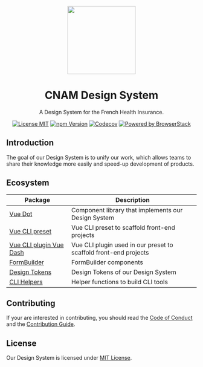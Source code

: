 <p align="center">
  <a href="https://github.com/assurance-maladie-digital/design-system">
    <img
      src="https://user-images.githubusercontent.com/10298932/55887504-ede21f80-5bad-11e9-891f-231fe0848d59.png"
      alt=""
      width="180"
    >
  </a>
</p>

<h1 align="center">CNAM Design System</h1>

<p align="center">A Design System for the French Health Insurance.</p>

<p align="center">
  <a href="https://github.com/assurance-maladie-digital/design-system/blob/master/LICENSE"><img src="https://flat.badgen.net/badge/license/MIT/blue" alt="License MIT"></a>
  <a href="https://www.npmjs.com/package/@cnamts/vue-dot"><img src="https://flat.badgen.net/npm/v/@cnamts/vue-dot" alt="npm Version"></a>
  <a href="https://codecov.io/gh/assurance-maladie-digital/design-system"><img src="https://flat.badgen.net/codecov/c/github/assurance-maladie-digital/design-system" alt="Codecov" /></a>
  <a href="https://www.browserstack.com/"><img src="https://flat.badgen.net/badge/powered%20by/BrowserStack/blue" alt="Powered by BrowserStack"></a>
</p>

## Introduction

The goal of our Design System is to unify our work, which allows teams to share their knowledge more easily and speed-up development of products.

## Ecosystem

<table>
  <thead>
    <tr>
      <th>Package</th>
      <th>Description</th>
    </tr>
  </thead>

  <tbody>
    <tr>
      <td>
        <a href="/packages/vue-dot">Vue Dot</a>
      </td>
      <td>
       Component library that implements our Design System
      </td>
    </tr>
    <tr>
      <td>
        <a href="https://github.com/assurance-maladie-digital/vue-cli-preset">Vue CLI preset</a>
      </td>
      <td>
       Vue CLI preset to scaffold front-end projects
      </td>
    </tr>
    <tr>
      <td>
        <a href="/packages/vue-cli-plugin-vue-dash">Vue CLI plugin Vue Dash</a>
      </td>
      <td>
       Vue CLI plugin used in our preset to scaffold front-end projects
      </td>
    </tr>
    <tr>
      <td>
        <a href="/packages/form-builder">FormBuilder</a>
      </td>
      <td>
       FormBuilder components
      </td>
    </tr>
    <tr>
      <td>
        <a href="/packages/design-tokens">Design Tokens</a>
      </td>
      <td>
       Design Tokens of our Design System
      </td>
    </tr>
    <tr>
      <td>
        <a href="/packages/cli-helpers">CLI Helpers</a>
      </td>
      <td>
       Helper functions to build CLI tools
      </td>
    </tr>
  </tbody>
</table>

## Contributing

If your are interested in contributing, you should read the [Code of Conduct](CODE_OF_CONDUCT.md) and the [Contribution Guide](CONTRIBUTING.md).

## License

Our Design System is licensed under [MIT License](./LICENSE).
